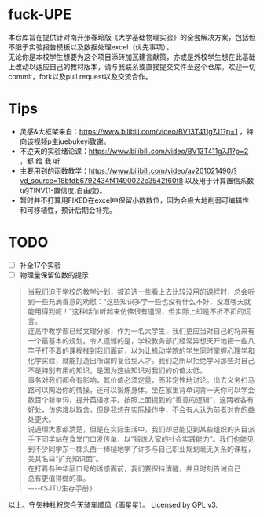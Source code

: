 # fuck-UPE

本仓库旨在提供针对南开张春玲版《大学基础物理实验》的全套解决方案，包括但不限于实验报告模板以及数据处理excel（优先事项）。  
无论你是本校学生想要为这个项目添砖加瓦建言献策，亦或是外校学生想在此基础上改动以适应自己的教材版本，请与我联系或直接提交文件至这个仓库。欢迎一切commit，fork以及pull request以及交流合作。  

# Tips
- 灵感&大框架来自：https://www.bilibili.com/video/BV13T411g7J1?p=1 ，特向该视频p主juebukeyi致谢。
- 不逆天的实验绪论课：https://www.bilibili.com/video/BV13T411g7J1?p=2 ，都 给 我 听
- 主要用到的函数教学：https://www.bilibili.com/video/av201021490/?vd_source=18bfdb6792434f41490022c3542f60f8 以及用于计算置信系数t的TINV(1-置信度,自由度)。
- 暂时并不打算用FIXED在excel中保留小数数位，因为会极大地削弱可编辑性和可移植性，预计后期会补完。

# TODO

- [ ] 补全17个实验
- [ ] 物理量保留位数的提示

> 当我们迫于学校的教学计划，被迫选一些看上去比较没用的课程时，总会听到一些充满善意的劝慰：“这些知识多学一些也没有什么不好，没准哪天就能用得到呢！”这种话乍听起来仿佛很有道理，但实际上却是不折不扣的谎言。  
> 连高中教学都已经文理分家，作为一名大学生，我们更应当对自己的将来有一个最基本的规划。令人遗憾的是，学校教务部门经常异想天开地把一些八竿子打不着的课程推到我们面前，以为让机动学院的学生同时掌握心理学和化学实验，就能打造出所谓的复合型人才。我们之所以拒绝学习那些对自己不是特别有用的知识，是因为这些知识对我们的价值太低。  
> 事务对我们都会有影响，其价值必须定量，而非定性地讨论。出去义务扫马路可以陶冶你的情操，还可以锻炼身体。坐在家里背单词背一天你可以学会数百个新单词，提升英语水平。按照上面提到的“善意的逻辑”，这两者各有好处，仿佛难以取舍。但是我想在实际操作中，不会有人认为前者对你的益处更大。  
> 说道理大家都清楚，但是在实际生活中，我们却总能见到某些组织的头目派手下同学站在食堂门口发传单，以“锻炼大家的社会实践能力”。我们也能见到不少同学东一榔头西一棒槌地学了许多与自己职业规划毫无关系的课程，美其名曰“扩充知识面”。  
> 在打着各种华丽口号的诱惑面前，我们要保持清醒，并且时刻告诫自己  
> 总有更值得做的事。  
> ----《SJTU生存手册》  

以上。守矢神社祝您今天骑车顺风（画星星）。
Licensed by GPL v3.
